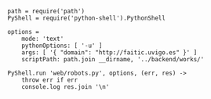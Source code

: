     
    path = require('path')
    PyShell = require('python-shell').PythonShell
    
    options =
        mode: 'text'
        pythonOptions: [ '-u' ]
        args: [ '{ "domain": "http://faitic.uvigo.es" }' ]
        scriptPath: path.join __dirname, '../backend/works/'
    
    PyShell.run 'web/robots.py', options, (err, res) ->
        throw err if err
        console.log res.join '\n'
